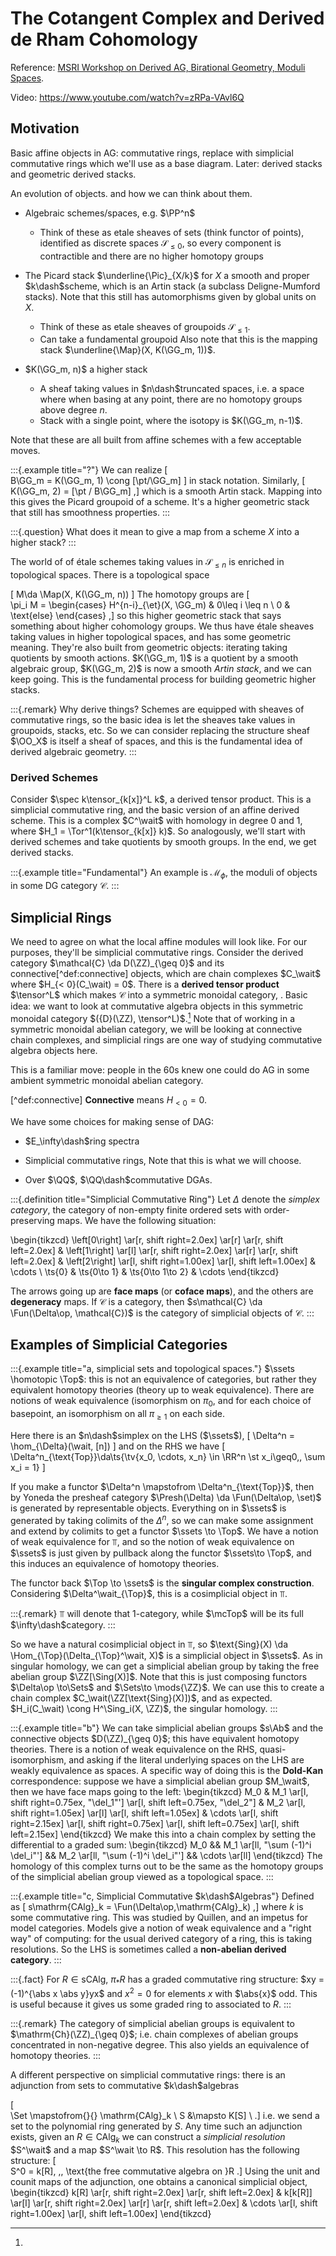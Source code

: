 # The Cotangent Complex and Derived de Rham Cohomology

Reference: [MSRI Workshop on Derived AG, Birational Geometry, Moduli Spaces](https://www.msri.org/workshops/862/schedules/25958).

Video: <https://www.youtube.com/watch?v=zRPa-VAvl6Q>

## Motivation

Basic affine objects in AG: commutative rings, replace with simplicial commutative rings which we'll use as a base diagram.
Later: derived stacks and geometric derived stacks.

An evolution of objects. and how we can think about them.

- Algebraic schemes/spaces, e.g. $\PP^n$
  - Think of these as etale sheaves of sets (think functor of points), identified as discrete spaces $\mathcal{S}_{\leq 0}$, so every component is contractible and there are no higher homotopy groups


- The Picard stack $\underline{\Pic}_{X/k}$ for $X$ a smooth and proper $k\dash$scheme, which is an Artin stack (a subclass Deligne-Mumford stacks).
  Note that this still has automorphisms given by global units on $X$.
  - Think of these as etale sheaves of groupoids $\mathcal{S}_{\leq 1}$.
  - Can take a fundamental groupoid
    Also note that this is the mapping stack $\underline{\Map}(X, K(\GG_m, 1))$.

- $K(\GG_m, n)$ a higher stack
  - A sheaf taking values in $n\dash$truncated spaces, i.e. a space where when basing at any point, there are no homotopy groups above degree $n$.
  - Stack with a single point, where the isotopy is $K(\GG_m, n-1)$.

Note that these are all built from affine schemes with a few acceptable moves.

:::{.example title="?"}
We can realize 
\[  
B\GG_m = K(\GG_m, 1) \cong [\pt/\GG_m]
\]
in stack notation.
Similarly,
\[  
K(\GG_m, 2) = [\pt / B\GG_m]
,\]
which is a smooth Artin stack.
Mapping into this gives the Picard groupoid of a scheme.
It's a higher geometric stack that still has smoothness properties.
:::

:::{.question}
What does it mean to give a map from a scheme $X$ into a higher stack?
:::

The world of of étale schemes taking values in $\mathcal{S}_{\leq n}$ is enriched in topological spaces.
There is a topological space 

\[
M\da \Map(X, K(\GG_m, n))
\]
The homotopy groups are 
\[  
\pi_i M = 
\begin{cases}
H^{n-i}_{\et}(X, \GG_m) & 0\leq i \leq n \\
0 & \text{else}
\end{cases}
,\]
so this higher geometric stack that says something about higher cohomology groups.
We thus have étale sheaves taking values in higher topological spaces, and has some geometric meaning.
They're also built from geometric objects: iterating taking quotients by smooth actions.
$K(\GG_m, 1)$ is a quotient by a smooth algebraic group, $K(\GG_m, 2)$ is now a smooth *Artin stack*, and we can keep going.
This is the fundamental process for building geometric higher stacks.

:::{.remark}
Why derive things?
Schemes are equipped with sheaves of commutative rings, so the basic idea is let the sheaves take values in groupoids, stacks, etc.
So we can consider replacing the structure sheaf $\OO_X$ is itself a sheaf of spaces, and this is the fundamental idea of derived algebraic geometry.
:::

### Derived Schemes

Consider $\spec k\tensor_{k[x]}^L k$, a derived tensor product.
This is a simplicial commutative ring, and the basic version of an affine derived scheme.
This is a complex $C^\wait$ with homology in degree 0 and 1, where $H_1 = \Tor^1(k\tensor_{k[x]} k)$.
So analogously, we'll start with derived schemes and take quotients by smooth groups.
In the end, we get derived stacks.

:::{.example title="Fundamental"}
An example is $\mathcal{M}_\phi$, the moduli of objects in some DG category $\mathcal{C}$.
:::

## Simplicial Rings

We need to agree on what the local affine modules will look like. 
For our purposes, they'll be simplicial commutative rings.
Consider the derived category $\mathcal{C} \da D(\ZZ)_{\geq 0}$ and its connective[^def:connective]
objects, which are chain complexes $C_\wait$ where $H_{< 0}(C_\wait) = 0$.
There is a **derived tensor product** 
$\tensor^L$
which makes $\mathcal{C}$ into a symmetric monoidal category, .
Basic idea: we want to look at commutative algebra objects in this symmetric monoidal category $({D}(\ZZ), \tensor^L)$.[^familiar_move]
Note that of working in a symmetric monoidal abelian category, we will be looking at connective chain complexes, and simplicial rings are one way of studying commutative algebra objects here.

[^familiar_move]: 
This is a familiar move: people in the 60s knew one could do AG in some ambient symmetric monoidal abelian category.

[^def:connective]
**Connective** means $H_{<0} = 0$.


We have some choices for making sense of DAG:

- $E_\infty\dash$ring spectra

- Simplicial commutative rings,
  Note that this is what we will choose.

- Over $\QQ$, $\QQ\dash$commutative DGAs.

:::{.definition title="Simplicial Commutative Ring"}
Let $\Delta$ denote the *simplex category*, the category of non-empty finite ordered sets with order-preserving maps.
We have the following situation:

\begin{tikzcd}
\left[0\right]
  \ar[r, shift right=2.0ex] \ar[r] \ar[r, shift left=2.0ex] 
& \left[1\right] 
  \ar[l]
  \ar[r, shift right=2.0ex] \ar[r] \ar[r, shift left=2.0ex] 
& \left[2\right]
  \ar[l, shift right=1.00ex]
  \ar[l, shift left=1.00ex]
& \cdots
\\
\ts{0}
& \ts{0\to 1} 
& \ts{0\to 1\to 2} 
& \cdots
\end{tikzcd}

The arrows going up are **face maps** (or **coface maps**), and the others are **degeneracy** maps.
If $\mathcal{C}$ is a category, then $s\mathcal{C} \da \Fun(\Delta\op, \mathcal{C})$ is the category of simplicial objects of $\mathcal{C}$.
:::

## Examples of Simplicial Categories

:::{.example title="a, simplicial sets and topological spaces."}
$\ssets \homotopic \Top$: this is not an equivalence of categories, but rather they equivalent homotopy theories (theory up to weak equivalence).
There are notions of weak equivalence (isomorphism on $\pi_0$, and for each choice of basepoint, an isomorphism on all $\pi_{\geq 1}$ on each side.

Here there is an $n\dash$simplex on the LHS ($\ssets$), 
\[
\Delta^n = \hom_{\Delta}(\wait, [n])
\]
and on the RHS we have 
\[
\Delta^n_{\text{Top}}\da\ts{\tv{x_0, \cdots, x_n} \in \RR^n \st x_i\geq0,\, \sum x_i = 1}
\]

If you make a functor $\Delta^n \mapstofrom \Delta^n_{\text{Top}}$, then by Yoneda the presheaf category $\Presh(\Delta) \da \Fun(\Delta\op, \set)$ is generated by representable objects.
Everything on in $\ssets$ is generated by taking colimits of the $\Delta^n$, so we can make some assignment and extend by colimits to get a functor $\ssets \to \Top$.
We have a notion of weak equivalence for $\Top$, and so the notion of weak equivalence on $\ssets$ is just given by pullback along the functor $\ssets\to \Top$, and this induces an equivalence of homotopy theories.

The functor back $\Top \to \ssets$ is the **singular complex construction**.
Considering $\Delta^\wait_{\Top}$, this is a cosimplicial object in $\Top$.

:::{.remark}
$\Top$ will denote that 1-category, while $\mcTop$ will be its full $\infty\dash$category.
:::

So we have a natural cosimplicial object in $\Top$, 
so $\text{Sing}(X) \da \Hom_{\Top}(\Delta_{\Top}^\wait, X)$ is a simplicial object in $\ssets$.
As in singular homology, we can get a simplicial abelian group by taking the free abelian group $\ZZ[\Sing(X)]$.
Note that this is just composing functors $\Delta\op \to\Sets$ and $\Sets\to \mods{\ZZ}$.
We can use this to create a chain complex $C_\wait(\ZZ[\text{Sing}(X)])$, and as expected. $H_i(C_\wait) \cong H^\Sing_i(X, \ZZ)$, the singular homology.
:::

:::{.example title="b"}
We can take simplicial abelian groups $s\Ab$ and the connective objects $D(\ZZ)_{\geq 0}$; this have equivalent homotopy theories.
There is a notion of weak equivalence on the RHS, quasi-isomorphism, and asking if the literal underlying spaces on the LHS are weakly equivalence as spaces.
A specific way of doing this is the **Dold-Kan** correspondence:
suppose we have a simplicial abelian group $M_\wait$, then we have face maps going to the left:
\begin{tikzcd}
  M_0
& M_1
  \ar[l, shift right=0.75ex, "\del_1"'] 
  \ar[l, shift left=0.75ex, "\del_2"] 
& M_2
  \ar[l, shift right=1.05ex] 
  \ar[l] 
  \ar[l, shift left=1.05ex] 
& \cdots
  \ar[l, shift right=2.15ex] 
  \ar[l, shift right=0.75ex] 
  \ar[l, shift left=0.75ex] 
  \ar[l, shift left=2.15ex] 
\end{tikzcd}
We make this into a chain complex by setting the differential to a graded sum:
\begin{tikzcd}
    M_0 
&&  M_1
  \ar[ll, "\sum (-1)^i \del_i"']
&&  M_2
  \ar[ll, "\sum (-1)^i \del_i"']
&&  \cdots
  \ar[ll]
\end{tikzcd}
The homology of this complex turns out to be the same as the homotopy groups of the simplicial abelian group viewed as a topological space.
:::

:::{.example title="c, Simplicial Commutative $k\dash$Algebras"}
Defined as 
\[
s\mathrm{CAlg}_k = \Fun(\Delta\op,\mathrm{CAlg}_k)
,\]
where $k$ is some commutative ring.
This was studied by Quillen, and an impetus for model categories.
Models give a notion of weak equivalence and a "right way" of computing: for the usual derived category of a ring, this is taking resolutions.
So the LHS is sometimes called a **non-abelian derived category**.
:::

:::{.fact}
For $R\in \mathrm{sCAlg}$, $\pi_* R$ has a graded commutative ring structure: $xy = (-1)^{\abs x \abs y}yx$ and $x^2 =0$ for elements $x$ with $\abs{x}$ odd. 
This is useful because it gives us some graded ring to associated to $R$.
:::

:::{.remark}
The category of simplicial abelian groups is equivalent to $\mathrm{Ch}(\ZZ)_{\geq 0}$; i.e. chain complexes of abelian groups concentrated in non-negative degree.
This also yields an equivalence of homotopy theories.
:::

A different perspective on simplicial commutative rings: 
there is an adjunction from sets to commutative $k\dash$algebras

\[  
\Set \mapstofrom{}{} \mathrm{CAlg}_k \\
S &\mapsto K[S] \\
.\]
i.e. we send a set to the polynomial ring generated by $S$.
Any time such an adjunction exists, given an $R\in \mathrm{CAlg}_k$ we can construct a *simplicial resolution* $S^\wait$ and a map $S^\wait \to R$.
This resolution has the following structure:
\[  
S^0 = k[R], \,\, \text{the free commutative algebra on }R
.\]
Using the unit and counit maps of the adjunction, one obtains a canonical simplicial object,
\begin{tikzcd}
  k[R]
    \ar[r, shift right=2.0ex] 
    \ar[r, shift left=2.0ex] 
& k[k[R]] 
    \ar[l]
    \ar[r, shift right=2.0ex] 
    \ar[r] 
    \ar[r, shift left=2.0ex] 
& \cdots 
    \ar[l, shift right=1.00ex]
    \ar[l, shift left=1.00ex]
\end{tikzcd}


